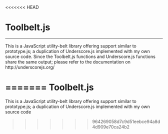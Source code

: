 <<<<<<< HEAD

<h1>Toolbelt.js</h1>
<hr>
<p>This is a JavaScript utility-belt library offering support similar to prototype.js; a duplication of Underscore.js implemented with my own source code. Since the Toolbelt.js functions and Underscore.js functions share the same output; please refer to the documentation on http://underscorejs.org/
</p>


=======
Toolbelt.js
===========

This is a JavaScript utility-belt library offering support similar to prototype.js; a duplication of Underscore.js implemented with my own source code 
>>>>>>> 964269058d7c9d51eebce94a8d4d909e70ca24b2
